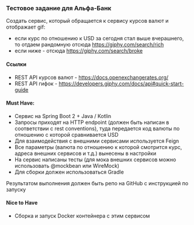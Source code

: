 ### Тестовое задание для Альфа-Банк

Создать сервис, который обращается к сервису курсов валют и отображает gif:  
- если курс по отношению к USD за сегодня стал выше вчерашнего, то отдаем рандомную отсюда https://giphy.com/search/rich  
- если ниже - отсюда https://giphy.com/search/broke

#### Ссылки
- REST API курсов валют - https://docs.openexchangerates.org/  
- REST API гифок - https://developers.giphy.com/docs/api#quick-start-guide  

#### Must Have:  
- Сервис на Spring Boot 2 + Java / Kotlin  
- Запросы приходят на HTTP endpoint (должен быть написан в соответствии с rest conventions), туда передается код валюты по отношению с которой сравнивается USD
- Для взаимодействия с внешними сервисами используется Feign  
- Все параметры (валюта по отношению к которой смотрится курс, адреса внешних сервисов и т.д.) вынесены в настройки  
- На сервис написаны тесты (для мока внешних сервисов можно использовать @mockbean или WireMock)  
- Для сборки должен использоваться Gradle

Результатом выполнения должен быть репо на GitHub с инструкцией по запуску  

#### Nice to Have  

- Сборка и запуск Docker контейнера с этим сервисом